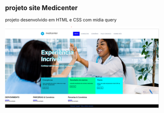 ## projeto site Medicenter

projeto desenvolvido em HTML e CSS com midia query

<img src="images/Projeto site.png" alt="Print">